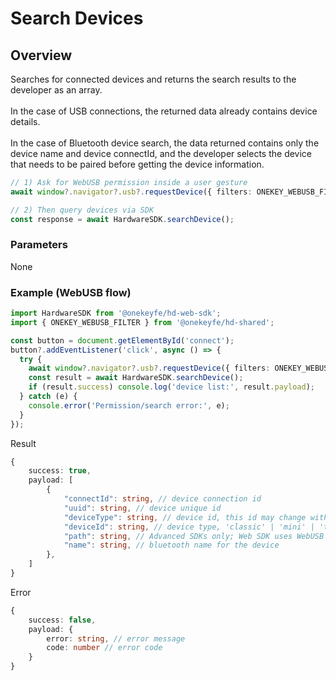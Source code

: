 # Search Devices

## Overview

Searches for connected devices and returns the search results to the developer as an array. \
\
In the case of USB connections, the returned data already contains device details. \
\
In the case of Bluetooth device search, the data returned contains only the device name and device connectId, and the developer selects the device that needs to be paired before getting the device information.

```typescript
// 1) Ask for WebUSB permission inside a user gesture
await window?.navigator?.usb?.requestDevice({ filters: ONEKEY_WEBUSB_FILTER });

// 2) Then query devices via SDK
const response = await HardwareSDK.searchDevice();
```

### Parameters

None

### Example (WebUSB flow)

```typescript
import HardwareSDK from '@onekeyfe/hd-web-sdk';
import { ONEKEY_WEBUSB_FILTER } from '@onekeyfe/hd-shared';

const button = document.getElementById('connect');
button?.addEventListener('click', async () => {
  try {
    await window?.navigator?.usb?.requestDevice({ filters: ONEKEY_WEBUSB_FILTER });
    const result = await HardwareSDK.searchDevice();
    if (result.success) console.log('device list:', result.payload);
  } catch (e) {
    console.error('Permission/search error:', e);
  }
});
```

Result

```typescript
{
    success: true,
    payload: [
        {
            "connectId": string, // device connection id
            "uuid": string, // device unique id 
            "deviceType": string, // device id, this id may change with device erasure, only returned when using the @onekeyfe/hd-web-sdk library.
            "deviceId": string, // device type, 'classic' | 'mini' | 'touch' | 'pro'
            "path": string, // Advanced SDKs only; Web SDK uses WebUSB and does not expose a bridge path
            "name": string, // bluetooth name for the device
        },
    ]
}
```

Error

```typescript
{
    success: false,
    payload: {
        error: string, // error message
        code: number // error code
    }
}
```

